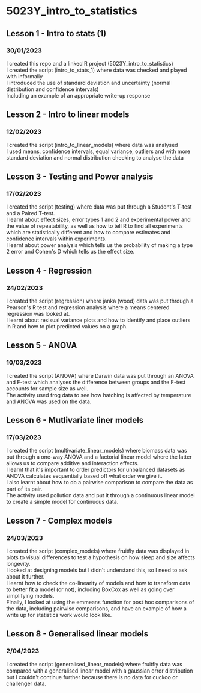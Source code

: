 # 5023Y_intro_to_statistics

## Lesson 1 - Intro to stats (1)
### 30/01/2023
I created this repo and a linked R project (5023Y_intro_to_statistics)  
I created the script (intro_to_stats_1) where data was checked and played with informally  
I introduced the use of standard deviation and uncertainty (normal distribution and confidence intervals)  
Including an example of an appropriate write-up response

## Lesson 2 - Intro to linear models
### 12/02/2023
I created the script (intro_to_linear_models) where data was analysed  
I used means, confidence intervals, equal variance, outliers and with more standard deviation and normal distribution checking to analyse the data

## Lesson 3 - Testing and Power analysis
### 17/02/2023

I created the script (testing) where data was put through a Student's T-test and a Paired T-test.  
I learnt about effect sizes, error types 1 and 2 and experimental power and the value of repeatability, as well as how to tell R to find all experiments which are statistically different and how to compare estimates and confidence intervals within experiments.  
I learnt about power analysis which tells us the probability of making a type 2 error and Cohen's D which tells us the effect size.

## Lesson 4 - Regression
### 24/02/2023

I created the script (regression) where janka (wood) data was put through a Pearson's R test and regression analysis where a means centered regression was looked at.  
I learnt about resisual variance plots and how to identify and place outliers in R and how to plot predicted values on a graph.  
  
## Lesson 5 - ANOVA
### 10/03/2023

I created the script (ANOVA) where Darwin data was put through an ANOVA and F-test which analyses the difference between groups and the F-test accounts for sample size as well.  
The activity used frog data to see how hatching is affected by temperature and ANOVA was used on the data.

## Lesson 6 - Mutlivariate liner models
### 17/03/2023

I created the script (multivariate_linear_models) where biomass data was put through a one-way ANOVA and a factorial linear model where the latter allows us to compare additive and interaction effects.  
I learnt that it's important to order predictors for unbalanced datasets as ANOVA calculates sequentially based off what order we give it.  
I also learnt about how to do a pairwise comparison to compare the data as part of its pair.  
The activity used pollution data and put it through a continuous linear model to create a simple model for continuous data.  

## Lesson 7 - Complex models
### 24/03/2023

I created the script (complex_models) where fruitfly data was displayed in plots to visual differences to test a hypothesis on how sleep and size affects longevity.   
I looked at designing models but I didn't understand this, so I need to ask about it further.  
I learnt how to check the co-linearity of models and how to transform data to better fit a model (or not), including BoxCox as well as going over simplifying models.  
Finally, I looked at using the emmeans function for post hoc comparisons of the data, including pairwise comparisons, and have an example of how a write up for statistics work would look like.

## Lesson 8 - Generalised linear models
### 2/04/2023

I created the script (generalised_linear_models) where fruitfly data was compared with a generalised linear model with a gaussian error distribution but I couldn't continue further because there is no data for cuckoo or challenger data.  
